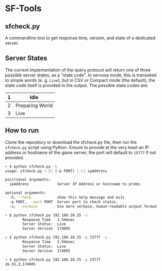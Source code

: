 # SF-Tools
## sfcheck.py
A commandline tool to get response time, version, and state of a dedicated server.

## Server States
The current implementation of the query protocol will return one of three possible server states, as a "state code".  In vervose mode, this is translated to simple words (e. g. `Live`), but in CSV or Compact mode (the default), the state code itself is provided in the output.  The possible state codes are:

| 1 | Idle            |
|---|-----------------|
| 2 | Preparing World |
| 3 | Live            |

## How to run
Clone the repository or download the sfcheck.py file, then run the `sfcheck.py` script using Python. Ensure to provide at the very least an IP address or hostname of the game server, the port will default to `15777` if not provided.

```bash
> $ python sfcheck.py -h 
usage: sfcheck.py [-h] [-p PORT] [-c] ipAddress

positional arguments:
  ipAddress             Server IP Address or hostname to probe.

optional arguments:
  -h, --help            show this help message and exit
  -p PORT, --port PORT  Server port to check status.
  -v, --verbose         Use more verbose, human-readable output format.
```
```bash
> $ python sfcheck.py 192.168.10.25 -v
        Response Time   1.54msec
        Server Status:  Live
        Server Version  174005
```

```bash
> $ python sfcheck.py 192.168.10.25 -p 15777 -v
        Response Time   1.54msec
        Server Status:  Live
        Server Version  174005
```

```bash
> $ python sfcheck.py 192.168.10.25 -p 15777
26.55,3,174005
```
